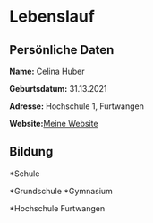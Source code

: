 # Lebenslauf
## Persönliche Daten

**Name:** Celina Huber

**Geburtsdatum:** 31.13.2021

**Adresse:** Hochschule 1, Furtwangen

**Website:**[Meine Website](http://meinewebsite.beispiel.de/ "Das könnte meine Website sein")

## Bildung

*Schule

  *Grundschule
  *Gymnasium

*Hochschule Furtwangen
